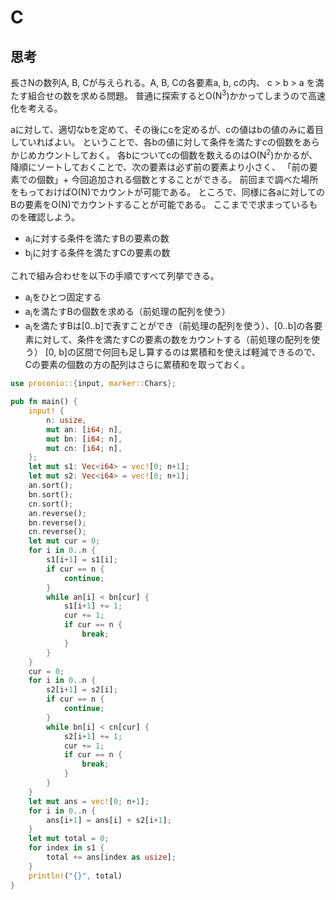 # C
## 思考
長さNの数列A, B, Cが与えられる。A, B, Cの各要素a, b, cの内、
c > b > a
を満たす組合せの数を求める問題。
普通に探索するとO(N<sup>3</sup>)かかってしまうので高速化を考える。

aに対して、適切なbを定めて、その後にcを定めるが、cの値はbの値のみに着目していればよい。
ということで、各bの値に対して条件を満たすcの個数をあらかじめカウントしておく。
各bについてcの個数を数えるのはO(N<sup>2</sup>)かかるが、
降順にソートしておくことで、次の要素は必ず前の要素より小さく、
「前の要素での個数」+ 今回追加される個数とすることができる。
前回まで調べた場所をもっておけばO(N)でカウントが可能である。
ところで、同様に各aに対してのBの要素をO(N)でカウントすることが可能である。
ここまでで求まっているものを確認しよう。

- a<sub>i</sub>に対する条件を満たすBの要素の数
- b<sub>j</sub>に対する条件を満たすCの要素の数

これで組み合わせを以下の手順ですべて列挙できる。

- a<sub>i</sub>をひとつ固定する
- a<sub>i</sub>を満たすBの個数を求める（前処理の配列を使う）
- a<sub>i</sub>を満たすBは[0..b]で表すことができ（前処理の配列を使う）、[0..b]の各要素に対して、条件を満たすCの要素の数をカウントする（前処理の配列を使う）
[0, b]の区間で何回も足し算するのは累積和を使えば軽減できるので、Cの要素の個数の方の配列はさらに累積和を取っておく。
```rust
use proconio::{input, marker::Chars};

pub fn main() {
    input! {
        n: usize,
        mut an: [i64; n],
        mut bn: [i64; n],
        mut cn: [i64; n],
    };
    let mut s1: Vec<i64> = vec![0; n+1];
    let mut s2: Vec<i64> = vec![0; n+1];
    an.sort();
    bn.sort();
    cn.sort();
    an.reverse();
    bn.reverse();
    cn.reverse();
    let mut cur = 0;
    for i in 0..n {
        s1[i+1] = s1[i];
        if cur == n {
            continue;
        }
        while an[i] < bn[cur] {
            s1[i+1] += 1;
            cur += 1;
            if cur == n {
                break;
            }
        }
    }
    cur = 0;
    for i in 0..n {
        s2[i+1] = s2[i];
        if cur == n {
            continue;
        }
        while bn[i] < cn[cur] {
            s2[i+1] += 1;
            cur += 1;
            if cur == n {
                break;
            }
        }
    }
    let mut ans = vec![0; n+1];
    for i in 0..n {
        ans[i+1] = ans[i] + s2[i+1];
    }
    let mut total = 0;
    for index in s1 {
        total += ans[index as usize];
    }
    println!("{}", total)
}
```